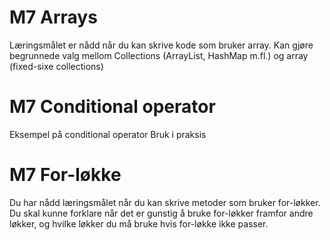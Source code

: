 # M7 Arrays
Læringsmålet er nådd når du kan skrive kode som bruker array. Kan gjøre begrunnede valg mellom Collections (ArrayList, HashMap m.fl.) og array (fixed-sixe collections)

# M7 Conditional operator
Eksempel på conditional operator
Bruk i praksis

# M7 For-løkke
Du har nådd læringsmålet når du kan skrive metoder som bruker for-løkker. Du skal kunne forklare når det er gunstig å bruke for-løkker framfor andre løkker, og hvilke løkker du må bruke hvis for-løkke ikke passer.
